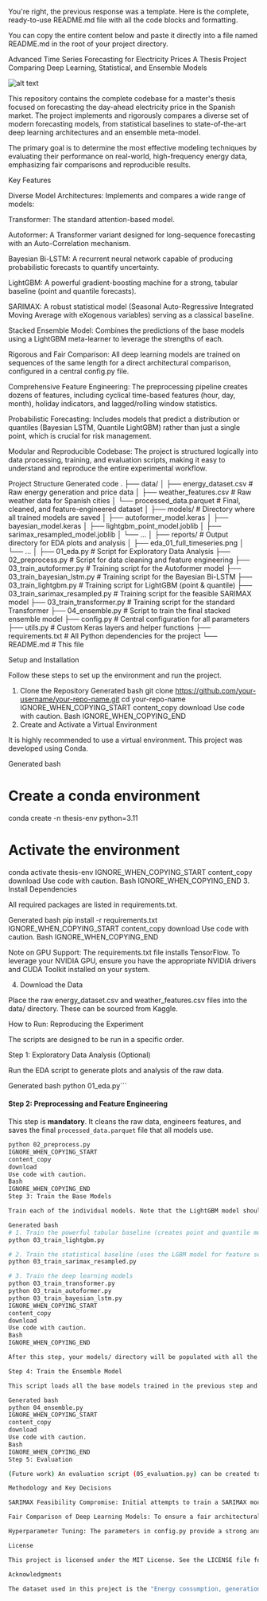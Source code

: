 You're right, the previous response was a template. Here is the complete, ready-to-use README.md file with all the code blocks and formatting.

You can copy the entire content below and paste it directly into a file named README.md in the root of your project directory.

Advanced Time Series Forecasting for Electricity Prices
A Thesis Project Comparing Deep Learning, Statistical, and Ensemble Models

![alt text](https://img.shields.io/badge/License-MIT-yellow.svg)

This repository contains the complete codebase for a master's thesis focused on forecasting the day-ahead electricity price in the Spanish market. The project implements and rigorously compares a diverse set of modern forecasting models, from statistical baselines to state-of-the-art deep learning architectures and an ensemble meta-model.

The primary goal is to determine the most effective modeling techniques by evaluating their performance on real-world, high-frequency energy data, emphasizing fair comparisons and reproducible results.

Key Features

Diverse Model Architectures: Implements and compares a wide range of models:

Transformer: The standard attention-based model.

Autoformer: A Transformer variant designed for long-sequence forecasting with an Auto-Correlation mechanism.

Bayesian Bi-LSTM: A recurrent neural network capable of producing probabilistic forecasts to quantify uncertainty.

LightGBM: A powerful gradient-boosting machine for a strong, tabular baseline (point and quantile forecasts).

SARIMAX: A robust statistical model (Seasonal Auto-Regressive Integrated Moving Average with eXogenous variables) serving as a classical baseline.

Stacked Ensemble Model: Combines the predictions of the base models using a LightGBM meta-learner to leverage the strengths of each.

Rigorous and Fair Comparison: All deep learning models are trained on sequences of the same length for a direct architectural comparison, configured in a central config.py file.

Comprehensive Feature Engineering: The preprocessing pipeline creates dozens of features, including cyclical time-based features (hour, day, month), holiday indicators, and lagged/rolling window statistics.

Probabilistic Forecasting: Includes models that predict a distribution or quantiles (Bayesian LSTM, Quantile LightGBM) rather than just a single point, which is crucial for risk management.

Modular and Reproducible Codebase: The project is structured logically into data processing, training, and evaluation scripts, making it easy to understand and reproduce the entire experimental workflow.

Project Structure
Generated code
.
├── data/
│   ├── energy_dataset.csv          # Raw energy generation and price data
│   ├── weather_features.csv        # Raw weather data for Spanish cities
│   └── processed_data.parquet      # Final, cleaned, and feature-engineered dataset
│
├── models/                         # Directory where all trained models are saved
│   ├── autoformer_model.keras
│   ├── bayesian_model.keras
│   ├── lightgbm_point_model.joblib
│   ├── sarimax_resampled_model.joblib
│   └── ...
│
├── reports/                        # Output directory for EDA plots and analysis
│   ├── eda_01_full_timeseries.png
│   └── ...
│
├── 01_eda.py                       # Script for Exploratory Data Analysis
├── 02_preprocess.py                # Script for data cleaning and feature engineering
├── 03_train_autoformer.py          # Training script for the Autoformer model
├── 03_train_bayesian_lstm.py       # Training script for the Bayesian Bi-LSTM
├── 03_train_lightgbm.py            # Training script for LightGBM (point & quantile)
├── 03_train_sarimax_resampled.py   # Training script for the feasible SARIMAX model
├── 03_train_transformer.py         # Training script for the standard Transformer
├── 04_ensemble.py                  # Script to train the final stacked ensemble model
├── config.py                       # Central configuration for all parameters
├── utils.py                        # Custom Keras layers and helper functions
├── requirements.txt                # All Python dependencies for the project
└── README.md                       # This file

Setup and Installation

Follow these steps to set up the environment and run the project.

1. Clone the Repository
Generated bash
git clone https://github.com/your-username/your-repo-name.git
cd your-repo-name
IGNORE_WHEN_COPYING_START
content_copy
download
Use code with caution.
Bash
IGNORE_WHEN_COPYING_END
2. Create and Activate a Virtual Environment

It is highly recommended to use a virtual environment. This project was developed using Conda.

Generated bash
# Create a conda environment
conda create -n thesis-env python=3.11

# Activate the environment
conda activate thesis-env
IGNORE_WHEN_COPYING_START
content_copy
download
Use code with caution.
Bash
IGNORE_WHEN_COPYING_END
3. Install Dependencies

All required packages are listed in requirements.txt.

Generated bash
pip install -r requirements.txt
IGNORE_WHEN_COPYING_START
content_copy
download
Use code with caution.
Bash
IGNORE_WHEN_COPYING_END

Note on GPU Support: The requirements.txt file installs TensorFlow. To leverage your NVIDIA GPU, ensure you have the appropriate NVIDIA drivers and CUDA Toolkit installed on your system.

4. Download the Data

Place the raw energy_dataset.csv and weather_features.csv files into the data/ directory. These can be sourced from Kaggle.

How to Run: Reproducing the Experiment

The scripts are designed to be run in a specific order.

Step 1: Exploratory Data Analysis (Optional)

Run the EDA script to generate plots and analysis of the raw data.

Generated bash
python 01_eda.py```

#### Step 2: Preprocessing and Feature Engineering
This step is **mandatory**. It cleans the raw data, engineers features, and saves the final `processed_data.parquet` file that all models use.
```bash
python 02_preprocess.py
IGNORE_WHEN_COPYING_START
content_copy
download
Use code with caution.
Bash
IGNORE_WHEN_COPYING_END
Step 3: Train the Base Models

Train each of the individual models. Note that the LightGBM model should be trained before the SARIMAX model, as SARIMAX uses it for feature selection.

Generated bash
# 1. Train the powerful tabular baseline (creates point and quantile models)
python 03_train_lightgbm.py

# 2. Train the statistical baseline (uses the LGBM model for feature selection)
python 03_train_sarimax_resampled.py

# 3. Train the deep learning models
python 03_train_transformer.py
python 03_train_autoformer.py
python 03_train_bayesian_lstm.py
IGNORE_WHEN_COPYING_START
content_copy
download
Use code with caution.
Bash
IGNORE_WHEN_COPYING_END

After this step, your models/ directory will be populated with all the trained base models.

Step 4: Train the Ensemble Model

This script loads all the base models trained in the previous step and uses their predictions to train a final meta-learner.

Generated bash
python 04_ensemble.py
IGNORE_WHEN_COPYING_START
content_copy
download
Use code with caution.
Bash
IGNORE_WHEN_COPYING_END
Step 5: Evaluation

(Future work) An evaluation script (05_evaluation.py) can be created to load all trained models (including the ensemble) and evaluate their performance on the test set using metrics like MAE, RMSE, and MAPE.

Methodology and Key Decisions

SARIMAX Feasibility Compromise: Initial attempts to train a SARIMAX model on hourly data (m=24) with exogenous features led to Out-Of-Memory errors due to the massive computational resources required. A pragmatic decision was made to resample the data to a 3-hour frequency (m=8), which allows the model to train successfully while still capturing daily seasonality. This is documented in 03_train_sarimax_resampled.py.

Fair Comparison of Deep Learning Models: To ensure a fair architectural comparison, all sequential deep learning models (Transformer, Autoformer, LSTM) are configured in config.py to use the same input sequence length (SEQ_LENGTH = 168 hours).

Hyperparameter Tuning: The parameters in config.py provide a strong and consistent baseline. For a fully exhaustive study, these parameters should be tuned for each model using a library like Optuna or KerasTuner to optimize performance on the validation set.

License

This project is licensed under the MIT License. See the LICENSE file for details.

Acknowledgments

The dataset used in this project is the "Energy consumption, generation, prices and weather" dataset, available on Kaggle.
